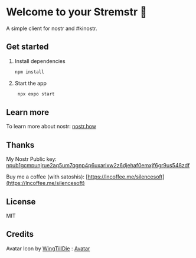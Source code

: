 # Welcome to your Stremstr 👋

A simple client for nostr and #kinostr.

## Get started

1. Install dependencies

   ```bash
   npm install
   ```

2. Start the app

   ```bash
    npx expo start
   ```

## Learn more

To learn more about nostr: [nostr.how](https://nostr.how/)



## Thanks

My Nostr Public key: [npub1gcmpunjrue2aq5um7qgnp4p6uxarlxw2z6djehaf0emxjf6gr9us548zdf](nostr:npub1gcmpunjrue2aq5um7qgnp4p6uxarlxw2z6djehaf0emxjf6gr9us548zdf)

Buy me a coffee (with satoshis): [https://lncoffee.me/silencesoft](https://lncoffee.me/silencesoft)

## License

MIT

## Credits

Avatar Icon by [WingTillDie](https://www.flaticon.com/authors/wing-till-die) : [Avatar](https://pixabay.com/vectors/avatar-icon-placeholder-facebook-1577909/)